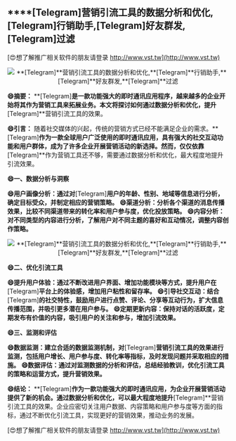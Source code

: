 ## ****[Telegram]**营销引流工具的数据分析和优化,**[Telegram]**行销助手,**[Telegram]**好友群发,**[Telegram]**过滤**

[😍想了解推广相关软件的朋友请登录 http://www.vst.tw](http://www.vst.tw)

 <center><img src="https://vst.tw/MP4/tuiguang/png/0.png" alt="**[Telegram]**营销引流工具的数据分析和优化,**[Telegram]**行销助手,**[Telegram]**好友群发,**[Telegram]**过滤"></center>

**😄摘要：**
**[Telegram]**是一款功能强大的即时通讯应用程序，越来越多的企业开始将其作为营销工具来拓展业务。本文将探讨如何通过数据分析和优化，提升**[Telegram]**营销引流工具的效果。

**😄引言：**
随着社交媒体的兴起，传统的营销方式已经不能满足企业的需求。**[Telegram]**作为一款全球用户广泛使用的即时通讯应用，具有强大的社交互动功能和用户群体，成为了许多企业开展营销活动的新选择。然而，仅仅依靠**[Telegram]**作为营销工具还不够，需要通过数据分析和优化，最大程度地提升引流效果。

**😄一、数据分析与洞察**

**😄用户画像分析：通过对**[Telegram]**用户的年龄、性别、地域等信息进行分析，确定目标受众，并制定相应的营销策略。**
**😄渠道分析：分析各个渠道的消息传播效果，比较不同渠道带来的转化率和用户参与度，优化投放策略。**
**😄内容分析：对不同类型的内容进行分析，了解用户对不同主题的喜好和互动情况，调整内容创作策略。**

 <center><img src="https://vst.tw/MP4/tuiguang/png/0.png" alt="**[Telegram]**营销引流工具的数据分析和优化,**[Telegram]**行销助手,**[Telegram]**好友群发,**[Telegram]**过滤"></center>

**😄二、优化引流工具**

**😄提升用户体验：通过不断改进用户界面、增加功能模块等方式，提升用户在**[Telegram]**平台上的体验感，增加用户粘性和留存率。**
**😄引导社交互动：结合**[Telegram]**的社交特性，鼓励用户进行点赞、评论、分享等互动行为，扩大信息传播范围，并吸引更多潜在用户参与。**
**😄定期更新内容：保持对话的活跃度，定期发布有价值的内容，吸引用户的关注和参与，增加引流效果。**

**😄三、监测和评估**

**😄数据监测：建立合适的数据监测机制，对**[Telegram]**营销引流工具的效果进行监测，包括用户增长、用户参与度、转化率等指标，及时发现问题并采取相应的措施。**
**😄数据评估：通过对监测数据的分析和评估，总结经验教训，优化引流工具的策略和运营方式，提升营销效果。**

**😄结论：**
**[Telegram]**作为一款功能强大的即时通讯应用，为企业开展营销活动提供了新的机会。通过数据分析和优化，可以最大程度地提升**[Telegram]**营销引流工具的效果。企业应密切关注用户数据、内容策略和用户参与度等方面的指标，通过不断优化引流工具，实现更好的营销效果，推动业务的发展。

[😍想了解推广相关软件的朋友请登录 http://www.vst.tw](http://www.vst.tw)



